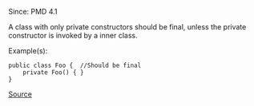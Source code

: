 Since: PMD 4.1

A class with only private constructors should be final, unless the private constructor 
is invoked by a inner class.

Example(s):
```
public class Foo {  //Should be final
    private Foo() { }
}
```

[Source](https://pmd.github.io/pmd-5.6.1/pmd-java/rules/java/design.html#ClassWithOnlyPrivateConstructorsShouldBeFinal)
